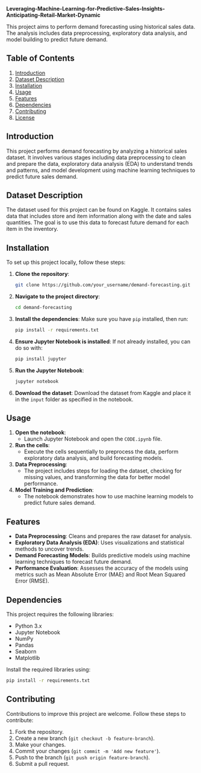 **Leveraging-Machine-Learning-for-Predictive-Sales-Insights-Anticipating-Retail-Market-Dynamic**

This project aims to perform demand forecasting using historical sales data. The analysis includes data preprocessing, exploratory data analysis, and model building to predict future demand. 

## Table of Contents

1. [Introduction](#introduction)
2. [Dataset Description](#dataset-description)
3. [Installation](#installation)
4. [Usage](#usage)
5. [Features](#features)
6. [Dependencies](#dependencies)
7. [Contributing](#contributing)
8. [License](#license)

## Introduction

This project performs demand forecasting by analyzing a historical sales dataset. It involves various stages including data preprocessing to clean and prepare the data, exploratory data analysis (EDA) to understand trends and patterns, and model development using machine learning techniques to predict future sales demand.

## Dataset Description

The dataset used for this project can be found on Kaggle. It contains sales data that includes store and item information along with the date and sales quantities. The goal is to use this data to forecast future demand for each item in the inventory.

## Installation

To set up this project locally, follow these steps:

1. **Clone the repository**:
   ```bash
   git clone https://github.com/your_username/demand-forecasting.git
   ```
2. **Navigate to the project directory**:
   ```bash
   cd demand-forecasting
   ```
3. **Install the dependencies**:
   Make sure you have `pip` installed, then run:
   ```bash
   pip install -r requirements.txt
   ```
4. **Ensure Jupyter Notebook is installed**:
   If not already installed, you can do so with:
   ```bash
   pip install jupyter
   ```
5. **Run the Jupyter Notebook**:
   ```bash
   jupyter notebook
   ```
6. **Download the dataset**:
   Download the dataset from Kaggle and place it in the `input` folder as specified in the notebook.

## Usage

1. **Open the notebook**:
   - Launch Jupyter Notebook and open the `CODE.ipynb` file.
2. **Run the cells**:
   - Execute the cells sequentially to preprocess the data, perform exploratory data analysis, and build forecasting models.
3. **Data Preprocessing**:
   - The project includes steps for loading the dataset, checking for missing values, and transforming the data for better model performance.
4. **Model Training and Prediction**:
   - The notebook demonstrates how to use machine learning models to predict future sales demand.

## Features

- **Data Preprocessing**: Cleans and prepares the raw dataset for analysis.
- **Exploratory Data Analysis (EDA)**: Uses visualizations and statistical methods to uncover trends.
- **Demand Forecasting Models**: Builds predictive models using machine learning techniques to forecast future demand.
- **Performance Evaluation**: Assesses the accuracy of the models using metrics such as Mean Absolute Error (MAE) and Root Mean Squared Error (RMSE).

## Dependencies

This project requires the following libraries:

- Python 3.x
- Jupyter Notebook
- NumPy
- Pandas
- Seaborn
- Matplotlib

Install the required libraries using:
```bash
pip install -r requirements.txt
```

## Contributing

Contributions to improve this project are welcome. Follow these steps to contribute:

1. Fork the repository.
2. Create a new branch (`git checkout -b feature-branch`).
3. Make your changes.
4. Commit your changes (`git commit -m 'Add new feature'`).
5. Push to the branch (`git push origin feature-branch`).
6. Submit a pull request.

